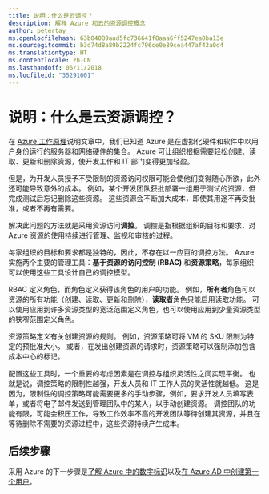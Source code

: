 ```yaml
---
title: 说明：什么是云调控？
description: 解释 Azure 和云的资源调控概念
author: petertay
ms.openlocfilehash: 63b04089aad5fc736641f8aaa6ff5247ea8ba13e
ms.sourcegitcommit: b3d74d8a89b2224fc796ce0e89cea447af43a0d4
ms.translationtype: HT
ms.contentlocale: zh-CN
ms.lasthandoff: 06/11/2018
ms.locfileid: "35291001"
---
```

# <a name="explainer-what-is-cloud-resource-governance"></a>说明：什么是云资源调控？

在 [Azure 工作原理](azure-explainer.md)说明文章中，我们已知道 Azure 是在虚拟化硬件和软件中以用户身份运行的服务器和网络硬件的集合。 Azure 可让组织根据需要轻松创建、读取、更新和删除资源，使开发工作和 IT 部门变得更加轻盈。

但是，为开发人员授予不受限制的资源访问权限可能会使他们变得随心所欲，此外还可能导致意外的成本。 例如，某个开发团队获批部署一组用于测试的资源，但完成测试后忘记删除这些资源。 这些资源会不断加大成本，即使其用途不再受批准，或者不再有需要。 

解决此问题的方法就是采用资源访问**调控**。 调控是指根据组织的目标和要求，对 Azure 资源的使用持续进行管理、监视和审核的过程。 

每家组织的目标和要求都是独特的，因此，不存在以一应百的调控方法。 Azure 实施两个主要的管理工具：**基于资源的访问控制 (RBAC)** 和**资源策略**，每家组织可以使用这些工具设计自己的调控模型。

RBAC 定义角色，而角色定义获得该角色的用户的功能。 例如，**所有者**角色可以资源的所有功能（创建、读取、更新和删除），**读取者**角色只能启用读取功能。 可以使用应用到许多资源类型的宽泛范围定义角色，也可以使用应用到少量资源类型的狭窄范围定义角色。 

资源策略定义有关创建资源的规则。 例如，资源策略可将 VM 的 SKU 限制为特定的预批准大小。 或者，在发出创建资源的请求时，资源策略可以强制添加包含成本中心的标记。 

配置这些工具时，一个重要的考虑因素是在调控与组织灵活性之间实现平衡。 也就是说，调控策略的限制性越强，开发人员和 IT 工作人员的灵活性就越低。 这是因为，限制性的调控策略可能需要更多的手动步骤，例如，要求开发人员填写表单，或者将电子邮件发送到管理团队中的某人，以手动创建资源。 调控团队的功能有限，可能会积压工作，导致工作效率不高的开发团队等待创建其资源，并且在等待删除不需要的资源过程中，这些资源持续产生成本。

## <a name="next-steps"></a>后续步骤

采用 Azure 的下一步骤是[了解 Azure 中的数字标识](tenant-explainer.md)以及[在 Azure AD 中创建第一个用户][docs-add-users-to-aad]。

<!-- Links -->

[docs-add-users-to-aad]: /azure/active-directory/add-users-azure-active-directory?toc=/azure/architecture/cloud-adoption-guide/toc.json